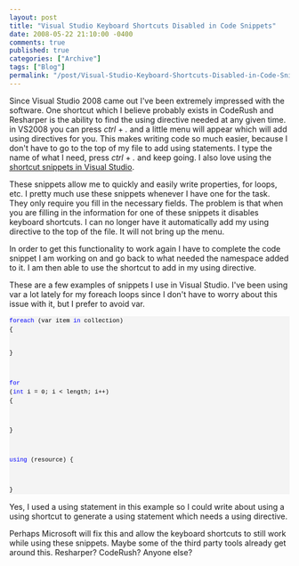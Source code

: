 ```yaml
---
layout: post
title: "Visual Studio Keyboard Shortcuts Disabled in Code Snippets"
date: 2008-05-22 21:10:00 -0400
comments: true
published: true
categories: ["Archive"]
tags: ["Blog"]
permalink: "/post/Visual-Studio-Keyboard-Shortcuts-Disabled-in-Code-Snippets/"
---
```

<!-- more -->



<p>Since Visual Studio 2008 came out I've been extremely impressed with the software. One shortcut which I believe probably exists in CodeRush and Resharper is the ability to find the using directive needed at any given time. in VS2008 you can press <em>ctrl</em> +<em> .</em> and a little menu will appear which will add using directives for you. This makes writing code so much easier, because I don't have to go to the top of my file to add using statements. I type the name of what I need, press <em>ctrl</em> + <em>.</em> and keep going. I also love using the <a href="http://msdn.microsoft.com/en-us/library/z4c5cc9b(VS.80).aspx" target="_blank">shortcut snippets in Visual Studio</a>.</p>
<p>These snippets allow me to quickly and easily write properties, for loops, etc. I pretty much use these snippets whenever I have one for the task. They only require you fill in the necessary fields. The problem is that when you are filling in the information for one of these snippets it disables keyboard shortcuts. I can no longer have it automatically add my using directive to the top of the file. It will not bring up the menu.</p>
<p>In order to get this functionality to work again I have to complete the code snippet I am working on and go back to what needed the namespace added to it. I am then able to use the shortcut to add in my using directive.</p>
<p>These are a few examples of snippets I use in Visual Studio. I've been using var a lot lately for my foreach loops since I don't have to worry about this issue with it, but I prefer to avoid var.</p>
<div>
<pre style="border-style: none; margin: 0em; padding: 0px; overflow: visible; font-size: 8pt; width: 100%; color: black; line-height: 12pt; font-family: consolas,'Courier New',courier,monospace; background-color: #f4f4f4;"><span style="color: #0000ff;">foreach</span> (var item <span style="color: #0000ff;">in</span> collection)
{

}

<span style="color: #0000ff;">for</span> (<span style="color: #0000ff;">int</span> i = 0; i &lt; length; i++)
{

}

<span style="color: #0000ff;">using</span> (resource)
{

}</pre>
</div>
<p>Yes, I used a using statement in this example so I could write about using a using shortcut to generate a using statement which needs a using directive.</p>
<p>Perhaps Microsoft will fix this and allow the keyboard shortcuts to still work while using these snippets. Maybe some of the third party tools already get around this. Resharper? CodeRush? Anyone else?</p>
